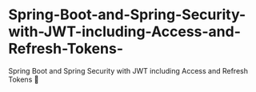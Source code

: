 # Spring-Boot-and-Spring-Security-with-JWT-including-Access-and-Refresh-Tokens-
Spring Boot and Spring Security with JWT including Access and Refresh Tokens 🔑

